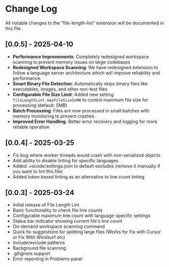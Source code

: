 # Change Log

All notable changes to the "file-length-lint" extension will be documented in this file.

## [0.0.5] - 2025-04-10

- **Performance Improvements**: Completely redesigned workspace scanning to prevent memory issues on large codebases
- **Redesigned Workspace Scanning**: We have redesigned extension to follow a language server architecture which will improve reliability and performance.
- **Smart Binary File Detection**: Automatically skips binary files like executables, images, and other non-text files
- **Configurable File Size Limit**: Added new setting `fileLengthLint.maxFileSizeInMB` to control maximum file size for processing (default: 5MB)
- **Batch Processing**: Files are now processed in small batches with memory monitoring to prevent crashes
- **Improved Error Handling**: Better error recovery and logging for more reliable operation

## [0.0.4] - 2025-03-25

- Fix bug where worker threads would crash with non-serialized objects
- Add ability to disable linting for specific languages
- Added .vscode/settings.json to default excludes (remove it manually if you want to lint this file)
- Added token based linting as an alternative to line count linting


## [0.0.3] - 2025-03-24

- Initial release of File Length Lint
- Basic functionality to check file line counts
- Configurable maximum line count with language-specific settings
- Status bar indicator showing current file's line count
- On-demand workspace scanning command
- Quick fix suggestions for splitting large files (Works for Fix with Cursor or Fix With Windsurf etc)
- Include/exclude patterns
- Background file scanning
- .gitignore support
- Error reporting in Problems panel
